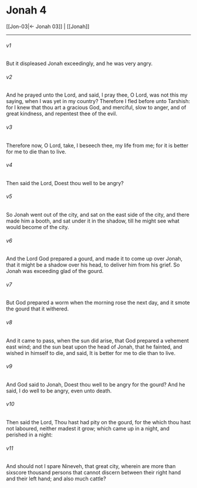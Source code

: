 # Jonah 4

[[Jon-03|← Jonah 03]] | [[Jonah]]
***

###### v1
But it displeased Jonah exceedingly, and he was very angry.
###### v2
And he prayed unto the Lord, and said, I pray thee, O Lord, was not this my saying, when I was yet in my country? Therefore I fled before unto Tarshish: for I knew that thou art a gracious God, and merciful, slow to anger, and of great kindness, and repentest thee of the evil.
###### v3
Therefore now, O Lord, take, I beseech thee, my life from me; for it is better for me to die than to live.
###### v4
Then said the Lord, Doest thou well to be angry?
###### v5
So Jonah went out of the city, and sat on the east side of the city, and there made him a booth, and sat under it in the shadow, till he might see what would become of the city.
###### v6
And the Lord God prepared a gourd, and made it to come up over Jonah, that it might be a shadow over his head, to deliver him from his grief. So Jonah was exceeding glad of the gourd.
###### v7
But God prepared a worm when the morning rose the next day, and it smote the gourd that it withered.
###### v8
And it came to pass, when the sun did arise, that God prepared a vehement east wind; and the sun beat upon the head of Jonah, that he fainted, and wished in himself to die, and said, It is better for me to die than to live.
###### v9
And God said to Jonah, Doest thou well to be angry for the gourd? And he said, I do well to be angry, even unto death.
###### v10
Then said the Lord, Thou hast had pity on the gourd, for the which thou hast not laboured, neither madest it grow; which came up in a night, and perished in a night:
###### v11
And should not I spare Nineveh, that great city, wherein are more than sixscore thousand persons that cannot discern between their right hand and their left hand; and also much cattle?  
